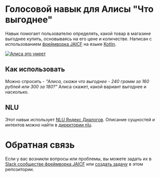 # Голосовой навык для Алисы "Что выгоднее"

Навык помогает пользователю определять, какой товар в магазине выгоднее купить, основываясь на его цене и количестве.
Написан с использованием [фреймворка JAICF](https://github.com/just-ai/jaicf-kotlin/tree/master/channels/yandex-alice) на языке [Kotlin](https://kotlinlang.org).

<a href="https://dialogs.yandex.ru/store/skills/197727c0-chto-vygodne?utm_source=site&utm_medium=badge&utm_campaign=v1&utm_term=d1" target="_blank"><img alt="Алиса это умеет" src="https://dialogs.s3.yandex.net/badges/v1-term1.svg"/></a>

## Как использовать

Можно спросить - _"Алиса, скажи что выгоднее - 240 грамм за 160 рублей или 300 за 180?"_
Алиса скажет, какой вариант выгоднее и насколько.

## NLU

Этот навык использует [NLU Яндекс Диалогов](https://yandex.ru/dev/dialogs/alice/doc/nlu-docpage/). Описание сущностей и интентов можно найти в [директории nlu](https://github.com/morfeusys/profit-skill/tree/master/nlu).

# Обратная связь

Если у вас возникли вопросы или проблемы, вы можете задать их в [Slack сообществе фреймворка JAICF](https://join.slack.com/t/jaicf/shared_invite/zt-clzasfyq-f4gv8hf3JHD4RmpMtrt0Aw) или [создать задачу](https://github.com/just-ai/alice-jaicf-template/issues) в этом репозитории.
